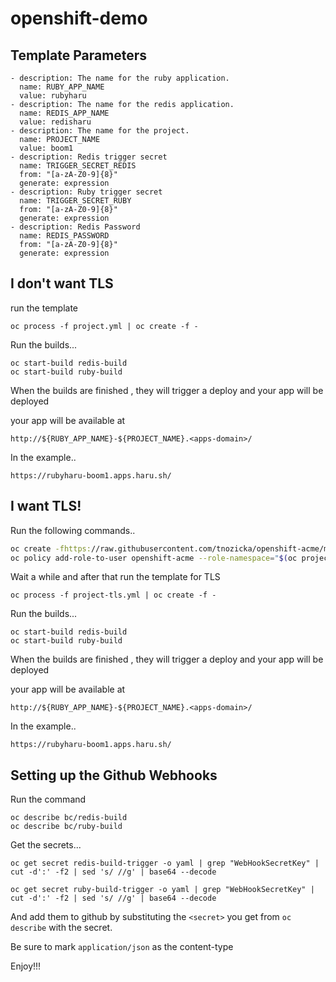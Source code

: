 # openshift-demo

## Template Parameters

```
- description: The name for the ruby application.
  name: RUBY_APP_NAME
  value: rubyharu
- description: The name for the redis application.
  name: REDIS_APP_NAME
  value: redisharu
- description: The name for the project.
  name: PROJECT_NAME
  value: boom1
- description: Redis trigger secret
  name: TRIGGER_SECRET_REDIS
  from: "[a-zA-Z0-9]{8}"
  generate: expression
- description: Ruby trigger secret
  name: TRIGGER_SECRET_RUBY
  from: "[a-zA-Z0-9]{8}"
  generate: expression
- description: Redis Password
  name: REDIS_PASSWORD
  from: "[a-zA-Z0-9]{8}"
  generate: expression
```

## I don't want TLS

run the template

`oc process -f project.yml | oc create -f -`

Run the builds...

```
oc start-build redis-build
oc start-build ruby-build
```

When the builds are finished , they will trigger a deploy and your app will be deployed


your app will be available at

`http://${RUBY_APP_NAME}-${PROJECT_NAME}.<apps-domain>/`


In the example..

`https://rubyharu-boom1.apps.haru.sh/`

## I want TLS!

Run the following commands..

```bash
oc create -fhttps://raw.githubusercontent.com/tnozicka/openshift-acme/master/deploy/letsencrypt-live/single-namespace/{role,serviceaccount,imagestream,deployment}.yaml
oc policy add-role-to-user openshift-acme --role-namespace="$(oc project --short)" -z openshift-acme
```

Wait a while and after that run the template for TLS

`oc process -f project-tls.yml | oc create -f -`

Run the builds...

```
oc start-build redis-build
oc start-build ruby-build
```

When the builds are finished , they will trigger a deploy and your app will be deployed

your app will be available at

`http://${RUBY_APP_NAME}-${PROJECT_NAME}.<apps-domain>/`


In the example..

`https://rubyharu-boom1.apps.haru.sh/`

## Setting up the Github Webhooks

Run the command

```
oc describe bc/redis-build
oc describe bc/ruby-build
```

Get the secrets...

`oc get secret redis-build-trigger -o yaml | grep "WebHookSecretKey" | cut -d':' -f2 | sed 's/ //g' | base64 --decode`

`oc get secret ruby-build-trigger -o yaml | grep "WebHookSecretKey" | cut -d':' -f2 | sed 's/ //g' | base64 --decode`

And add them to github by substituting the `<secret>` you get from `oc describe` with the secret.

Be sure to mark `application/json` as the content-type

Enjoy!!!
